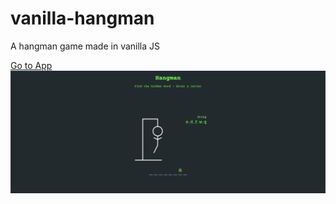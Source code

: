 # vanilla-hangman

A hangman game made in vanilla JS

[Go to App](https://vanilla-hangman.netlify.app/)
![App preview](img/preview.png)
